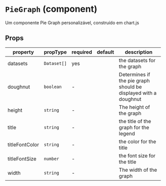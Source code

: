 # `PieGraph` (component)

Um componente Pie Graph personalizável, construído em chart.js

## Props

| property       | propType    | required | default | description                                                     |
| -------------- | ----------- | -------- | ------- | --------------------------------------------------------------- |
| datasets       | `Dataset[]` | yes      |         | the datasets for the graph                                      |
| doughnut       | `boolean`   | -        |         | Determines if the pie graph should be displayed with a doughnut |
| height         | `string`    | -        |         | The height of the graph                                         |
| title          | `string`    | -        |         | the title of the graph for the legend                           |
| titleFontColor | `string`    | -        |         | the color for the title                                         |
| titleFontSize  | `number`    | -        |         | the font size for the title                                     |
| width          | `string`    | -        |         | The width of the graph                                          |

